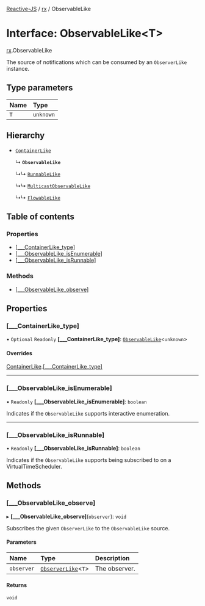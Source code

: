 [Reactive-JS](../README.md) / [rx](../modules/rx.md) / ObservableLike

# Interface: ObservableLike<T\>

[rx](../modules/rx.md).ObservableLike

The source of notifications which can be consumed by an `ObserverLike` instance.

## Type parameters

| Name | Type |
| :------ | :------ |
| `T` | `unknown` |

## Hierarchy

- [`ContainerLike`](containers.ContainerLike.md)

  ↳ **`ObservableLike`**

  ↳↳ [`RunnableLike`](rx.RunnableLike.md)

  ↳↳ [`MulticastObservableLike`](rx.MulticastObservableLike.md)

  ↳↳ [`FlowableLike`](streaming.FlowableLike.md)

## Table of contents

### Properties

- [[\_\_\_ContainerLike\_type]](rx.ObservableLike.md#[___containerlike_type])
- [[\_\_\_ObservableLike\_isEnumerable]](rx.ObservableLike.md#[___observablelike_isenumerable])
- [[\_\_\_ObservableLike\_isRunnable]](rx.ObservableLike.md#[___observablelike_isrunnable])

### Methods

- [[\_\_\_ObservableLike\_observe]](rx.ObservableLike.md#[___observablelike_observe])

## Properties

### [\_\_\_ContainerLike\_type]

• `Optional` `Readonly` **[\_\_\_ContainerLike\_type]**: [`ObservableLike`](rx.ObservableLike.md)<`unknown`\>

#### Overrides

[ContainerLike](containers.ContainerLike.md).[[___ContainerLike_type]](containers.ContainerLike.md#[___containerlike_type])

___

### [\_\_\_ObservableLike\_isEnumerable]

• `Readonly` **[\_\_\_ObservableLike\_isEnumerable]**: `boolean`

Indicates if the `ObservableLike` supports interactive enumeration.

___

### [\_\_\_ObservableLike\_isRunnable]

• `Readonly` **[\_\_\_ObservableLike\_isRunnable]**: `boolean`

Indicates if the `ObservableLike` supports being subscribed to
on a VirtualTimeScheduler.

## Methods

### [\_\_\_ObservableLike\_observe]

▸ **[___ObservableLike_observe]**(`observer`): `void`

Subscribes the given `ObserverLike` to the `ObservableLike` source.

#### Parameters

| Name | Type | Description |
| :------ | :------ | :------ |
| `observer` | [`ObserverLike`](rx.ObserverLike.md)<`T`\> | The observer. |

#### Returns

`void`
